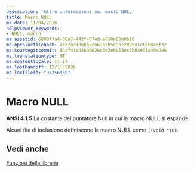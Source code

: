```yaml
---
description: 'Altre informazioni su: macro NULL'
title: Macro NULL
ms.date: 11/04/2016
helpviewer_keywords:
- NULL, macro
ms.assetid: 6800f7a4-88a7-442f-87ed-e618e83a0b16
ms.openlocfilehash: 4c32a3138ba8c961b9b5d9ac2896a1cfd8845f32
ms.sourcegitcommit: d6af41e42699628c3e2e6063ec7b03931a49a098
ms.translationtype: MT
ms.contentlocale: it-IT
ms.lasthandoff: 12/11/2020
ms.locfileid: "97256939"
---
```

# <a name="null-macro"></a>Macro NULL

**ANSI 4.1.5** La costante del puntatore Null in cui la macro NULL si espande

Alcuni file di inclusione definiscono la macro NULL come `((void *)0)`.

## <a name="see-also"></a>Vedi anche

[Funzioni della libreria](../c-language/library-functions.md)
